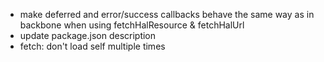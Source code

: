 - make deferred and error/success callbacks behave the same way as in backbone when using fetchHalResource & fetchHalUrl
- update package.json description
- fetch: don't load self multiple times
